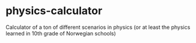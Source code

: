 # physics-calculator
Calculator of a ton of different scenarios in physics (or at least the physics learned in 10th grade of Norwegian schools)
